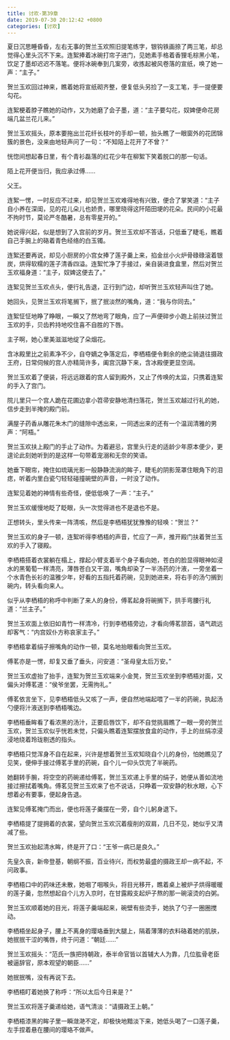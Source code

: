 ```yaml
---
title: 讨欢-第39章
date: 2019-07-30 20:12:42 +0800
categories: [讨欢]
---
```


夏日沉思睡昏昏，左右无事的贺兰玉欢照旧提笔练字，银钩铁画捺了两三笔，却总觉得心里头沉不下来。连絮捧着冰碗打帘子进门，见她素手格着香狸毛棕黑小笔，饮足了墨却迟迟不落笔。便将冰碗奉到几案旁，收拣起被风卷落的宣纸，唤了她一声：“主子。”

贺兰玉欢回过神来，瞧着她将宣纸砌齐整，便复低头另捡了一支工笔，手一提便要勾花。

连絮梗着脖子瞧她的动作，又为她磨了会子墨，道：“主子要勾花，奴婢便命花房端几盆兰花儿来。”

贺兰玉欢摇头，原本要拖出兰花纤长枝叶的手却一顿，抬头瞧了一眼窗外的花团锦簇的景色，没来由地轻声问了一句：“不知陌上花开了不曾？”

恍惚间想起春日里，有个青衫磊落的红花少年在柳絮下笑着脱口的那一句话。

陌上花开便当归，我应承过傅……

父王。

连絮一愣，一时反应不过来，却见贺兰玉欢难得地有兴致，便合了掌笑道：“主子自小养在深闺，见的花儿朵儿也娇贵，哪里晓得这阡陌田埂的花朵。民间的小花最不拘时节，莫论严冬酷暑，总有零星开的。”

她说得兴起，似是想到了入宫前的岁月。贺兰玉欢却不答话，只低垂了睫毛，瞧着自己手腕上的硌着青色经络的白玉镯。

连絮还要再说，却见小厨房的小宫女捧了莲子羹上来，掐金丝小火炉骨碌碌滚着银炭，烘得软糯的莲子清香四溢。连絮忙净了手接过，亲自装进食盒里，然后对贺兰玉欢福身道：“主子，奴婢这便去了。”

连絮见贺兰玉欢点头，便行礼告退，正行到门边，却听贺兰玉欢轻声叫住了她。

她回头，见贺兰玉欢将笔搁下，抿了抿淡然的嘴角，道：“我与你同去。”

连絮怔怔地睁了睁眼，一瞬又了然地弯了眼角，应了一声便碎步小跑上前扶过贺兰玉欢的手，贝齿矜持地咬住喜不自胜的下唇。

主子啊，她心里美滋滋地绽了朵烟花。

含冰殿里比之前素净不少，自夺嫡之争落定后，李栖梧便令剩余的绝尘骑退往摄政王府，日常伺候的宫人亦精简许多，阖宫沉静下来，含冰殿便更显空阔。

贺兰玉欢着了便装，将远远跟着的宫人留到殿外，又止了传唤的太监，只携着连絮的手入了宫门。

院儿里只一个宫人跪在花圃边拿小笤帚安静地清扫落花，贺兰玉欢越过行礼的她，信步走到半掩的殿门前。

满屋子药香从雕花朱木门的缝隙中透出来，一同透出来的还有一个温润清雅的男声：“阿梧。”

贺兰玉欢扶上殿门的手止了动作。为着避忌，宫里头行走的适龄少年原本便少，更遑论此刻她听到的是这样一句带着宠溺和无奈的笑语。

她垂下眼帘，掩住如琉璃光影一般静静流淌的眸子，睫毛的阴影笼罩住眼角下的泪痣，听着内里白瓷勺轻轻碰撞碗壁的声音，一时没了动作。

连絮见着她的神情有些奇怪，便低低唤了一声：“主子。”

贺兰玉欢缓慢地眨了眨眼，头一次觉得进也不是退也不是。

正想转头，里头传来一阵清咳，然后是李栖梧犹犹豫豫的轻唤：“贺兰？”

贺兰玉欢的身子一顿，连絮听得李栖梧的声音，忙应了一声，推开殿门扶着贺兰玉欢的手入了寝殿。

李栖梧搭着衣裳躺在榻上，撑起小臂支着半个身子看向她，苍白的脸显得眼神如浸水的黑葡萄一样清亮，薄唇苍白又干涸，嘴角却染了一半汤药的汁液，一旁坐着一个水青色长衫的温雅少年，好看的五指托着药碗，见到她进来，将右手的汤勺搁到碗内，转头看向来人。

似乎从李栖梧的称呼中判断了来人的身份，傅茗起身将碗搁下，拱手弯腰行礼道：“兰主子。”

贺兰玉欢面上依旧如青竹一样清冷，行到李栖梧旁边，才看向傅茗颔首，语气疏远却客气：“内宫奴仆方称哀家主子。”

李栖梧拿着绢子擦嘴角的动作一顿，莫名地抬眼看向贺兰玉欢。

傅茗亦是一愣，却复又垂了垂头，问安道：“圣母皇太后万安。”

贺兰玉欢虚抬了抬手，连絮为贺兰玉欢端来小金凳，贺兰玉欢坐到李栖梧对面，又偏头对傅茗道：“侯爷坐罢，无需拘礼。”

傅茗依言坐下，见李栖梧低头又咳了一声，便自然地端起喂了一半的药碗，执起汤勺便将汁液送到李栖梧嘴边。

李栖梧垂眸看了看浓黑的汤汁，正要启唇饮下，却不自觉挑眉瞧了一眼一旁的贺兰玉欢，贺兰玉欢似乎恍若未觉，只偏头瞧着连絮摆放食盒的动作，手上的丝绢凉浸浸地绕着玲珑剔透的指头。

李栖梧只觉浑身不自在起来，兴许是想着贺兰玉欢知晓自个儿的身份，怕她瞧见了见笑，便伸手接过傅茗手里的药碗，自个儿一仰头饮完了半碗药。

她翻转手腕，将空空的药碗递给傅茗，贺兰玉欢递上手里的绢子，她便从善如流地接过擦拭着嘴角。傅茗见贺兰玉欢来了也不说话，只睁着一双安静的秋水眼，心下想着必有要事，便起身告退。

连絮见傅茗掩门而出，便也将莲子羹摆在一旁，自个儿躬身退下。

李栖梧提了提拥着的衣裳，望向贺兰玉欢沉着瘦削的双肩，几日不见，她似乎又清减了些。

贺兰玉欢抬起清水眸，终是开了口：“王爷一病已是良久。”

先皇久丧，新帝登基，朝纲不振，百业待兴，而权势最盛的摄政王却一病不起，不问政事。

李栖梧口中的药味还未散，她咽了咽喉头，将目光移开，瞧着桌上被炉子烘得暖暖的莲子羹，忽然想起自个儿方入京时，在甘露殿支起炉子熬的那一碗滚烫的白粥。

贺兰玉欢顺着她的目光，将莲子羹端起来，碗壁有些烫手，她执了勺子一圈圈搅动。

李栖梧坐起身子，腰上不离身的璎珞垂到大腿上，隔着薄薄的衣料硌着她的肌肤，她抿抿干涩的嘴唇，终于问道：“朝廷……”

贺兰玉欢摇头：“范氏一族把持朝政，泰半命官皆以首辅大人为靠，几位肱骨老臣被逼辞官，原本观望的朝臣……”

她抿抿嘴，没有再说下去。

李栖梧盯着她换了称呼：“所以太后今日来是？”

贺兰玉欢将莲子羹递给她，语气清淡：“请摄政王上朝。”

李栖梧漆黑的眸子里一瞬潋滟不定，却极快地黯淡下来，她低头喝了一口莲子羹，左手捏着悬在腰间的璎珞不做声。

